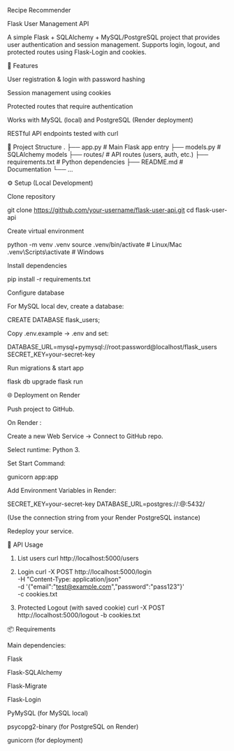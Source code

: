 Recipe Recommender

Flask User Management API

A simple Flask + SQLAlchemy + MySQL/PostgreSQL project that provides user authentication and session management.
Supports login, logout, and protected routes using Flask-Login and cookies.

🚀 Features

User registration & login with password hashing

Session management using cookies

Protected routes that require authentication

Works with MySQL (local) and PostgreSQL (Render deployment)

RESTful API endpoints tested with curl

📂 Project Structure
.
├── app.py                # Main Flask app entry
├── models.py             # SQLAlchemy models
├── routes/               # API routes (users, auth, etc.)
├── requirements.txt      # Python dependencies
├── README.md             # Documentation
└── ...

⚙️ Setup (Local Development)

Clone repository

git clone https://github.com/your-username/flask-user-api.git
cd flask-user-api


Create virtual environment

python -m venv .venv
source .venv/bin/activate   # Linux/Mac
.venv\Scripts\activate      # Windows


Install dependencies

pip install -r requirements.txt


Configure database

For MySQL local dev, create a database:

CREATE DATABASE flask_users;


Copy .env.example → .env and set:

DATABASE_URL=mysql+pymysql://root:password@localhost/flask_users
SECRET_KEY=your-secret-key


Run migrations & start app

flask db upgrade
flask run

🌐 Deployment on Render

Push project to GitHub.

On Render
:

Create a new Web Service → Connect to GitHub repo.

Select runtime: Python 3.

Set Start Command:

gunicorn app:app


Add Environment Variables in Render:

SECRET_KEY=your-secret-key
DATABASE_URL=postgres://<user>:<pass>@<host>:5432/<dbname>


(Use the connection string from your Render PostgreSQL instance)

Redeploy your service.

🔑 API Usage
1. List users
curl http://localhost:5000/users

2. Login
curl -X POST http://localhost:5000/login \
  -H "Content-Type: application/json" \
  -d '{"email":"test@example.com","password":"pass123"}' \
  -c cookies.txt

3. Protected Logout (with saved cookie)
curl -X POST http://localhost:5000/logout -b cookies.txt

📦 Requirements

Main dependencies:

Flask

Flask-SQLAlchemy

Flask-Migrate

Flask-Login

PyMySQL (for MySQL local)

psycopg2-binary (for PostgreSQL on Render)

gunicorn (for deployment)
